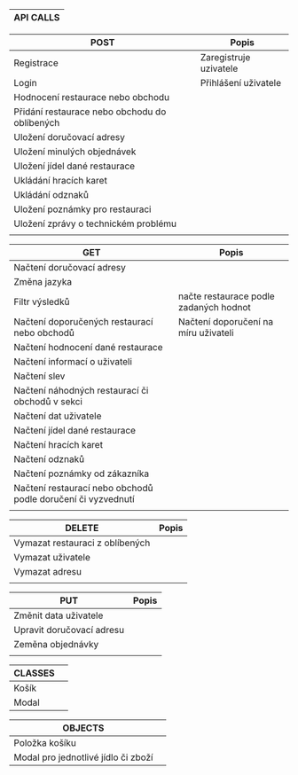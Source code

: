 | API CALLS | 
|---|

| POST | Popis |
|   ---    |           ---           |
| Registrace | Zaregistruje uzivatele  |
| Login | Přihlášení uživatele  |
| Hodnocení restaurace nebo obchodu |   |
| Přidání restaurace nebo obchodu do oblíbených |   |
| Uložení doručovací adresy |   |
| Uložení minulých objednávek |                      |
|   Uložení jídel dané restaurace  |                      |
|  Ukládání hracích karet     |                      |
|  Ukládání odznaků     |          |
|   Uložení poznámky pro restauraci    |          |
|   Uložení zprávy o technickém problému    |          |
|       |          |



|   GET    |     Popis       |
|   ---    |           ---           |
|  Načtení doručovací adresy |          |
|  Změna jazyka  |                      |
|   Filtr výsledků    |        načte restaurace podle zadaných hodnot         |
| Načtení doporučených restaurací nebo obchodů | Načtení doporučení na míru uživateli |
|   Načtení hodnocení dané restaurace    |                    |
|   Načtení informací o uživateli   |                      |
|    Načtení slev   |                      |
|   Načtení náhodných restaurací či obchodů v sekci   |     |
|   Načtení dat uživatele    |                      |      
|   Načtení jídel dané restaurace    |                      |    
|  Načtení hracích karet     |                      |
|  Načtení odznaků     |          |  
|   Načtení poznámky od zákazníka    |          |  
|   Načtení restaurací nebo obchodů podle doručení či vyzvednutí  |                      |
|       |                      |

|   DELETE     |         Popis             |
|   ---    |           ---           |
|   Vymazat restauraci z oblíbených    |                      |
|   Vymazat uživatele    |                      |
|   Vymazat adresu    |                      |
|       |                      |

|   PUT    |          Popis            |
|   ---    |           ---           |
|   Změnit data uživatele    |                      |
|   Upravit doručovací adresu   |                      |
|   Zeměna objednávky    |                      |
|       |                      |




| CLASSES | |
|  ---  |         ---          |
| Košík |                      |
|   Modal |                      |




| OBJECTS | |
|  ---  |         ---          |
| Položka košíku |     |
|   Modal pro jednotlivé jídlo či zboží    |                      |
